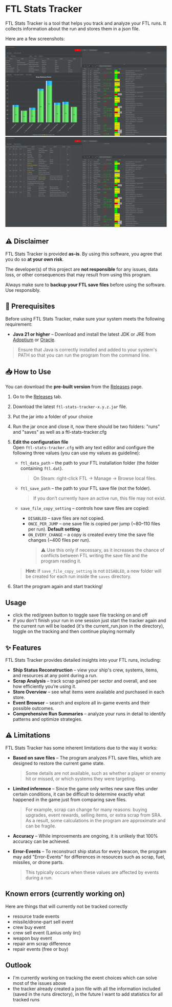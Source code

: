 # FTL Stats Tracker

FTL Stats Tracker is a tool that helps you track and analyze your FTL runs. 
It collects information about the run and stores them in a json file.

Here are a few screenshots:

![Scrap gain](img/screenshot_1.png)
![Store overview](img/screenshot_3.png)


## ⚠️ Disclaimer

FTL Stats Tracker is provided **as-is**. By using this software, you agree that you do so **at your own risk**.  

The developer(s) of this project are **not responsible** for any issues, data loss, or other consequences that may result from using this program.  

Always make sure to **backup your FTL save files** before using the software. Use responsibly.

## 📌 Prerequisites

Before using FTL Stats Tracker, make sure your system meets the following requirement:

- **Java 21 or higher** – Download and install the latest JDK or JRE from [Adoptium](https://adoptium.net/) or [Oracle](https://www.oracle.com/java/technologies/downloads/).

> Ensure that Java is correctly installed and added to your system's PATH so that you can run the program from the command line.


## 📥 How to Use

You can download the **pre-built version** from the [Releases](https://github.com/ejms116/ftl-stats-tracker/releases) page.  

1. Go to the [Releases](https://github.com/ejms116/ftl-stats-tracker/releases) tab.  
2. Download the latest `ftl-stats-tracker-x.y.z.jar` file.  
3. Put the jar into a folder of your choice
4. Run the jar once and close it, now there should be two folders: "runs" and "saves" as well as a ftl-stats-tracker.cfg
5. **Edit the configuration file**  
   Open `ftl-stats-tracker.cfg` with any text editor and configure the following three values (you can use my values as guideline):

   - `ftl_data_path` – the path to your FTL installation folder (the folder containing `ftl.dat`).  
     > On Steam: right-click FTL → Manage → Browse local files.

   - `ftl_save_path` – the path to your FTL save file (not the folder).  
     > If you don’t currently have an active run, this file may not exist.

   - `save_file_copy_setting` – controls how save files are copied:
     - `DISABLED` – save files are not copied.
     - `ONCE_PER_JUMP` – one save file is copied per jump (~80–110 files per run). **Default setting**
     - `ON_EVERY_CHANGE` – a copy is created every time the save file changes (~400 files per run).  
       > ⚠️ Use this only if necessary, as it increases the chance of conflicts between FTL writing the save file and the program reading it.

   > **Hint:** If `save_file_copy_setting` is not `DISABLED`, a new folder will be created for each run inside the `saves` directory.

7. Start the program again and start tracking!

## Usage
- click the red/green button to toggle save file tracking on and off
- if you don't finish your run in one session just start the tracker again and the current run will be loaded (it's the current_run.json in the directory), toggle on the tracking and then continue playing normally

## ✨ Features

FTL Stats Tracker provides detailed insights into your FTL runs, including:

- **Ship Status Reconstruction** – view your ship's crew, systems, items, and resources at any point during a run.  
- **Scrap Analysis** – track scrap gained per sector and overall, and see how efficiently you’re using it.  
- **Store Overview** – see what items were available and purchased in each store.  
- **Event Browser** – search and explore all in-game events and their possible outcomes.  
- **Comprehensive Run Summaries** – analyze your runs in detail to identify patterns and optimize strategies.



## ⚠️ Limitations

FTL Stats Tracker has some inherent limitations due to the way it works:

- **Based on save files** – The program analyzes FTL save files, which are designed to restore the current game state.  
  > Some details are not available, such as whether a player or enemy hit or missed, or which systems they were targeting.

- **Limited inference** – Since the game only writes new save files under certain conditions, it can be difficult to determine exactly what happened in the game just from comparing save files.  
  > For example, scrap can change for many reasons: buying upgrades, event rewards, selling items, or extra scrap from SRA. As a result, some calculations in the program are approximate and can be fragile.

- **Accuracy** – While improvements are ongoing, it is unlikely that 100% accuracy can be achieved.

- **Error-Events** – To reconstruct ship status for every beacon, the program may add "Error-Events" for differences in resources such as scrap, fuel, missiles, or drone parts.  
  > This typically occurs when these values are affected by events during a run.


## Known errors (currently working on)
Here are things that will currently not be tracked correctly

- resource trade events
- missile/drone-part sell event
- crew buy event
- crew sell event (Lanius only iirc)
- weapon buy event
- repair arm scrap difference
- repair events (free or buy)

## Outlook

- I'm currently working on tracking the event choices which can solve most of the issues above
- the tracker already created a json file with all the information included (saved in the runs directory), in the future I want to add statistics for all tracked runs
